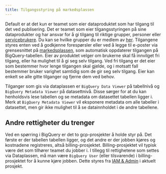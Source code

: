 ```yaml
---
title: Tilgangsstyring på markedsplassen
---
```

Default er at det kun er teamet som eier dataproduktet som har tilgang til det ved publisering.
Det er teamet som eier tilgangsstyringen på sine dataprodukter og har ansvar for å gi tilgang til riktige grupper, personer eller [servicebrukere](../konsumere/tilgang.md). 
Du kan se hvilke grupper du er medlem av [her](https://groups.google.com/my-groups). 
Tilgangene styres enten ved å godkjenne forespørsler eller ved å legge til e-poster via grensesnittet på [markedsplassen](https://data.intern.nav.no), som automatisk oppdaterer tilgangen på BigQuery-tabellen. 
Eier av produktet velger om brukerne skal få innvilget fri tilgang, eller ha mulighet til å gi seg selv tilgang. 
Ved fri tilgang er det eier som bestemmer hvor lenge tilgangen skal gjelde, og i motsatt fall bestemmer bruker varighet samtidig som de gir seg selv tilgang. 
Eier kan enkelt se alle gitte tilganger og fjerne dem ved behov.

Tilganger som gis via dataplassen er `BigQuery Data Viewer` på tabellnivå og `BigQuery Metadata Viewer` på datasettnivå. Disse sørger for at du kan henholdsvis lese tabellen og se metadata om datasettet tabellen ligger i. Merk at `BigQuery Metadata Viewer` vil eksponere metadata om alle tabeller i datasettet, men gir ikke mulighet til å se datainnholdet i de andre tabellene.

## Andre rettigheter du trenger

Ved en spørring i BigQuery er det to gcp-prosjekter å holde styr på. 
Det første er der tabellen tabellen ligger, og det andre er der jobben kjøres og kostnadene registreres, altså billing-prosjektet. 
Billing-prosjektet vil typisk være det som tilhører teamet du jobber i. 
I tillegg til rettighetene som settes via Dataplassen, må man være `BigQuery User` (eller tilsvarende) i billing-prosjektet for å kunne kjøre jobben. 
Dette styres fra [IAM & Admin](https://console.cloud.google.com/iam-admin) i aktuelt prosjekt.    